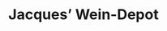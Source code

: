 ---
title: "Jacques’ Wein-Depot"
url: /hamburg/jacques-wein-depot-bramfelder-chaussee/
shop: Wein
---